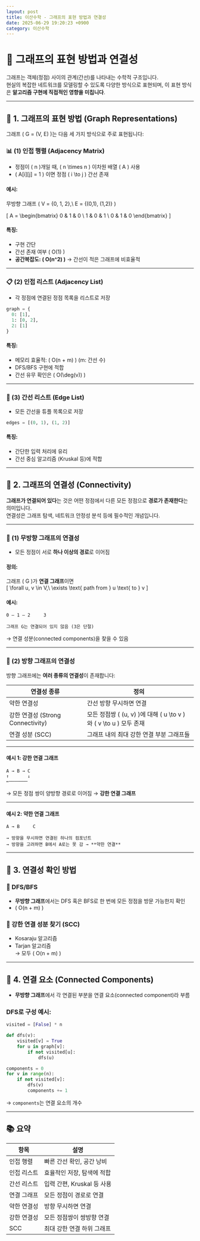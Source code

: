 ```yaml
---
layout: post
title: 이산수학 - 그래프의 표현 방법과 연결성
date: 2025-06-29 19:20:23 +0900
category: 이산수학
---
```

# 📘 그래프의 표현 방법과 연결성

그래프는 객체(정점) 사이의 관계(간선)를 나타내는 수학적 구조입니다.  
현실의 복잡한 네트워크를 모델링할 수 있도록 다양한 방식으로 표현되며, 이 표현 방식은 **알고리즘 구현에 직접적인 영향을 미칩니다**.

---

## 📐 1. 그래프의 표현 방법 (Graph Representations)

그래프 \( G = (V, E) \)는 다음 세 가지 방식으로 주로 표현됩니다:

### 📊 (1) 인접 행렬 (Adjacency Matrix)

- 정점이 \( n \)개일 때, \( n \times n \) 이차원 배열 \( A \) 사용
- \( A[i][j] = 1 \) 이면 정점 \( i \to j \) 간선 존재

#### 예시:
무방향 그래프 \( V = \{0, 1, 2\},\ E = \{(0,1), (1,2)\} \)

\[
A =
\begin{bmatrix}
0 & 1 & 0 \\
1 & 0 & 1 \\
0 & 1 & 0
\end{bmatrix}
\]

#### 특징:
- 구현 간단
- 간선 존재 여부 \( O(1) \)
- **공간복잡도: \( O(n^2) \)** → 간선이 적은 그래프에 비효율적

---

### 📋 (2) 인접 리스트 (Adjacency List)

- 각 정점에 연결된 정점 목록을 리스트로 저장

```python
graph = {
  0: [1],
  1: [0, 2],
  2: [1]
}
```

#### 특징:
- 메모리 효율적: \( O(n + m) \) (m: 간선 수)
- DFS/BFS 구현에 적합
- 간선 유무 확인은 \( O(\deg(v)) \)

---

### 📇 (3) 간선 리스트 (Edge List)

- 모든 간선을 튜플 목록으로 저장

```python
edges = [(0, 1), (1, 2)]
```

#### 특징:
- 간단한 입력 처리에 유리
- 간선 중심 알고리즘 (Kruskal 등)에 적합

---

## 🔗 2. 그래프의 연결성 (Connectivity)

**그래프가 연결되어 있다**는 것은 어떤 정점에서 다른 모든 정점으로 **경로가 존재한다**는 의미입니다.  
연결성은 그래프 탐색, 네트워크 안정성 분석 등에 필수적인 개념입니다.

---

### 🧩 (1) 무방향 그래프의 연결성

- 모든 정점이 서로 **하나 이상의 경로**로 이어짐

#### 정의:
그래프 \( G \)가 **연결 그래프**이면  
\[
\forall u, v \in V,\ \exists \text{ path from } u \text{ to } v
\]

#### 예시:

```
0 — 1 — 2     3

그래프 G는 연결되어 있지 않음 (3은 단절)
```

→ 연결 성분(connected components)을 찾을 수 있음

---

### 🔁 (2) 방향 그래프의 연결성

방향 그래프에는 **여러 종류의 연결성**이 존재합니다:

| 연결성 종류 | 정의 |
|-------------|------|
| 약한 연결성 | 간선 방향 무시하면 연결 |
| 강한 연결성 (Strong Connectivity) | 모든 정점쌍 \( (u, v) \)에 대해 \( u \to v \) 와 \( v \to u \) 모두 존재 |
| 연결 성분 (SCC) | 그래프 내의 최대 강한 연결 부분 그래프들 |

---

#### 예시 1: 강한 연결 그래프

```
A → B → C
↑       ↓
←───────
```

→ 모든 정점 쌍이 양방향 경로로 이어짐 → **강한 연결 그래프**

---

#### 예시 2: 약한 연결 그래프

```
A → B     C

→ 방향을 무시하면 연결된 하나의 컴포넌트
→ 방향을 고려하면 B에서 A로는 못 감 → **약한 연결**
```

---

## 📌 3. 연결성 확인 방법

### 🔎 DFS/BFS

- **무방향 그래프**에서는 DFS 혹은 BFS로 한 번에 모든 정점을 방문 가능한지 확인
- \( O(n + m) \)

### 🔁 강한 연결 성분 찾기 (SCC)

- Kosaraju 알고리즘  
- Tarjan 알고리즘  
→ 모두 \( O(n + m) \)

---

## 🧱 4. 연결 요소 (Connected Components)

- **무방향 그래프**에서 각 연결된 부분을 연결 요소(connected component)라 부름

### DFS로 구성 예시:

```python
visited = [False] * n

def dfs(v):
    visited[v] = True
    for u in graph[v]:
        if not visited[u]:
            dfs(u)

components = 0
for v in range(n):
    if not visited[v]:
        dfs(v)
        components += 1
```

→ `components`는 연결 요소의 개수

---

## 📚 요약

| 항목 | 설명 |
|------|------|
| 인접 행렬 | 빠른 간선 확인, 공간 낭비 |
| 인접 리스트 | 효율적인 저장, 탐색에 적합 |
| 간선 리스트 | 입력 간편, Kruskal 등 사용 |
| 연결 그래프 | 모든 정점이 경로로 연결 |
| 약한 연결성 | 방향 무시하면 연결 |
| 강한 연결성 | 모든 정점쌍이 쌍방향 연결 |
| SCC | 최대 강한 연결 하위 그래프 |